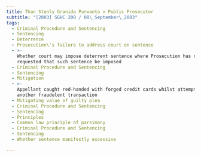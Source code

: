 ```yaml
---
title: Than Stenly Granida Purwanto v Public Prosecutor
subtitle: "[2003] SGHC 200 / 08\_September\_2003"
tags:
  - Criminal Procedure and Sentencing
  - Sentencing
  - Deterrence
  - Prosecution\'s failure to address court on sentence
  - >-
    Whether court may impose deterrent sentence where Prosecution has not
    requested that such sentence be imposed
  - Criminal Procedure and Sentencing
  - Sentencing
  - Mitigation
  - >-
    Appellant caught red-handed with forged credit cards whilst attempting
    another fraudulent transaction
  - Mitigating value of guilty plea
  - Criminal Procedure and Sentencing
  - Sentencing
  - Principles
  - Common law principle of parsimony
  - Criminal Procedure and Sentencing
  - Sentencing
  - Whether sentence manifestly excessive

---
```



